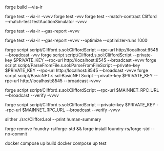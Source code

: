 forge build --via-ir
<!-- Test without gas report -->
<!-- Note: Use vv when mass minting -->
forge test --via-ir -vvvv
forge test -vvv
forge test --match-contract Clifford --match-test testAuctionSimulator -vvvv

<!-- Test without optimizer -->
forge test --via-ir --gas-report  -vvvv
<!-- Test with optimizer -->
forge test --via-ir --gas-report  -vvvv --optimize --optimizer-runs 1000
<!-- Deploy to localhost -->
forge script script/Clifford.s.sol:CliffordScript --rpc-url http://localhost:8545 --broadcast -vvv
forge script script/Clifford.s.sol:CliffordScript --private-key $PRIVATE_KEY --rpc-url http://localhost:8545 --broadcast  -vvvv
forge script script/ParseFromFile.s.sol:ParseFromFileScript --private-key $PRIVATE_KEY --rpc-url http://localhost:8545 --broadcast  -vvvv
forge script script/BasicNFT.s.sol:BasicNFTScript --private-key $PRIVATE_KEY --rpc-url http://localhost:8545 --broadcast  -vvvv
<!-- Deploy to Goerli -->
forge script script/Clifford.s.sol:CliffordScript --rpc-url $MAINNET_RPC_URL --broadcast --verify -vvvv
<!-- Deploy to Sepolia -->
forge script script/Clifford.s.sol:CliffordScript --private-key $PRIVATE_KEY --rpc-url $MAINNET_RPC_URL --broadcast --verify -vvvv
<!-- Slither overview -->
slither ./src/Clifford.sol --print human-summary
<!-- Forge std update -->
forge remove foundry-rs/forge-std && forge install foundry-rs/forge-std --no-commit

docker compose up build
docker compose up test